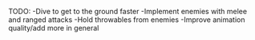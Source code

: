 TODO:
-Dive to get to the ground faster
-Implement enemies with melee and ranged attacks
-Hold throwables from enemies
-Improve animation quality/add more in general